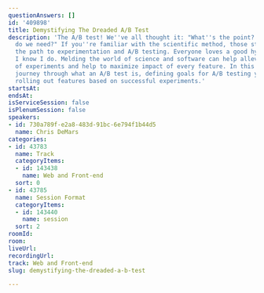 ```yaml
---
questionAnswers: []
id: '409898'
title: Demystifying The Dreaded A/B Test
description: 'The A/B test! We''ve all thought it: "What''s the point? How much configuration
  do we need?" If you''re familiar with the scientific method, those steps carve out
  the path to experimentation and A/B testing. Everyone loves a good hypothesis right?
  I know I do. Melding the world of science and software can help alleviate the stresses
  of experiments and help to maximize impact of every feature. In this talk we will
  journey through what an A/B test is, defining goals for A/B testing your app, and
  rolling out features based on successful experiments.'
startsAt: 
endsAt: 
isServiceSession: false
isPlenumSession: false
speakers:
- id: 730a789f-e2a8-483d-91bc-6e794f1b44d5
  name: Chris DeMars
categories:
- id: 43783
  name: Track
  categoryItems:
  - id: 143438
    name: Web and Front-end
  sort: 0
- id: 43785
  name: Session Format
  categoryItems:
  - id: 143440
    name: session
  sort: 2
roomId: 
room: 
liveUrl: 
recordingUrl: 
track: Web and Front-end
slug: demystifying-the-dreaded-a-b-test

---
```

